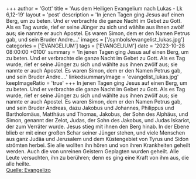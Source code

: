 +++
author = 'Gott'
title = 'Aus dem Heiligen Evangelium nach Lukas - Lk 6,12-19'
layout = 'post'
description = 'In jenen Tagen ging Jesus auf einen Berg, um zu beten. Und er verbrachte die ganze Nacht im Gebet zu Gott. Als es Tag wurde, rief er seine Jünger zu sich und wählte aus ihnen zwölf aus; sie nannte er auch Apostel. Es waren Simon, dem er den Namen Petrus gab, und sein Bruder Andre....'
images = ['/symbols/evangelist_lukas.jpg']
categories = ['EVANGELIUM']
tags = ['EVANGELIUM']
date = '2023-10-28 08:00:00 +0100'
summary = 'In jenen Tagen ging Jesus auf einen Berg, um zu beten. Und er verbrachte die ganze Nacht im Gebet zu Gott. Als es Tag wurde, rief er seine Jünger zu sich und wählte aus ihnen zwölf aus; sie nannte er auch Apostel. Es waren Simon, dem er den Namen Petrus gab, und sein Bruder Andre....'
linkedsummaryImage = 'evangelist_lukas.jpg'
keepImageRatio = 'true'
+++
In jenen Tagen ging Jesus auf einen Berg, um zu beten. Und er verbrachte die ganze Nacht im Gebet zu Gott.
Als es Tag wurde, rief er seine Jünger zu sich und wählte aus ihnen zwölf aus; sie nannte er auch Apostel.
Es waren Simon, dem er den Namen Petrus gab, und sein Bruder Andreas, dazu Jakobus und Johannes, Philippus und Bartholomäus,
Matthäus und Thomas, Jakobus, der Sohn des Alphäus, und Simon, genannt der Zelot,
Judas, der Sohn des Jakobus, und Judas Iskariot, der zum Verräter wurde.<!--more-->
Jesus stieg mit ihnen den Berg hinab. In der Ebene blieb er mit einer großen Schar seiner Jünger stehen, und viele Menschen aus ganz Judäa und Jerusalem und dem Küstengebiet von Tyrus und Sidon
strömten herbei. Sie alle wollten ihn hören und von ihren Krankheiten geheilt werden. Auch die von unreinen Geistern Geplagten wurden geheilt.
Alle Leute versuchten, ihn zu berühren; denn es ging eine Kraft von ihm aus, die alle heilte.<br> [Quelle: Evangelizo](https://evangeliumtagfuertag.org/DE/gospel)